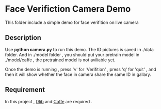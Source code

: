 # Face Verifiction Camera Demo

This folder include a simple demo for face verifition on live camera

## Description
  Use **python camera.py** to run this demo.
  The ID pictures is saved in ./data folder.
  And in ./model folder , you should put your pretrain model in ./model/caffe , the pretrained model is not aviliable yet.

  Once the demo is running , press 'v' for 'Verifition' , press 'q' for 'quit' , and then it will show whether the face in camera share the same ID in gallary.


## Requirement 
  In this project , [Dlib](http://dlib.net/compile.html) and [Caffe](http://caffe.berkeleyvision.org/) are required .
